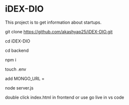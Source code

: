 # iDEX-DIO

This project is to get information about startups.

git clone https://github.com/akashyap25/iDEX-DIO.git

cd iDEX-DIO

cd backend

npm i

touch .env 

add MONGO_URL = <mongodb uri>

node server.js

double click index.html in frontend or use go live in vs code 
